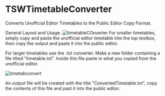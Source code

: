 # TSWTimetableConverter
Converts Unofficial Editor Timetables to the Public Editor Copy Format.

General Layout and Usage.
![timetableCOnverter](https://github.com/Space214/TSWTimetableConverter/assets/72423867/a9085436-c8ca-4d4c-8a2b-a3c39f6862cb)
For smaller timetables, simply copy and paste the unofficial editor timetable into the top textbox, then copy the output and paste it into the public editor.

For larger timetables use the .txt converter.
Make a new folder containing a file titled "timetable.txt". Inside this file paste in what you copied from the unofficial editor.

![timetabconvert](https://github.com/Space214/TSWTimetableConverter/assets/72423867/d93abae6-4bd8-4498-bfc1-ecedb035783a)

An output file will be created with the title "ConvertedTimetable.txt", copy the contents of this file and past it into the public editor.
